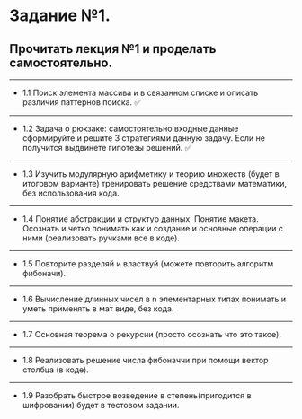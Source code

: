 # Задание №1.

## Прочитать лекция №1 и проделать самостоятельно.
---
- 1.1 Поиск элемента массива и в связанном списке и описать различия паттернов поиска. :white_check_mark:
---
- 1.2 Задача о рюкзаке: самостоятельно входные данные сформируйте и решите 3 стратегиями данную задачу. Если не получится выдвинете гипотезы решений. :white_check_mark:
---
- 1.3 Изучить модулярную арифметику и теорию множеств (будет в итоговом варианте) тренировать решение средствами математики, без использования кода.
---
- 1.4 Понятие абстракции и структур данных. Понятие макета. Осознать и четко понимать как и создание и основные операции с ними (реализовать ручками все в коде).
---
- 1.5 Повторите разделяй и властвуй (можете повторить алгоритм фибоначи).
---
- 1.6 Вычисление длинных чисел в n элементарных типах понимать и уметь применять в мат виде, без кода.
---
- 1.7 Основная теорема о рекурсии (просто осознать что это такое).
---
- 1.8 Реализовать решение числа фибоначчи при помощи вектор столбца (в коде).
---
- 1.9 Разобрать быстрое возведение в степень(пригодится в шифровании) будет в тестовом задании.
